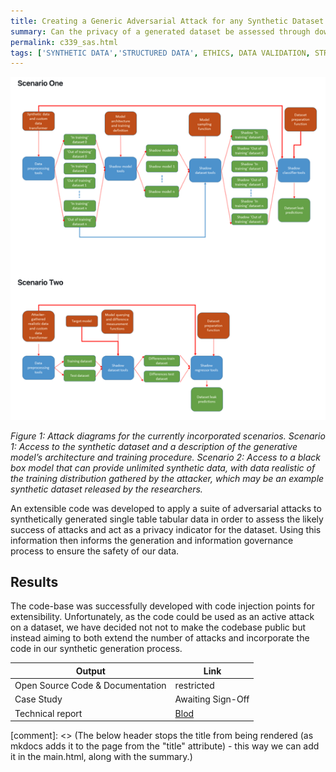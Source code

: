 ```yaml
---
title: Creating a Generic Adversarial Attack for any Synthetic Dataset
summary: Can the privacy of a generated dataset be assessed through downstream adversarial attacks to highlight the risk of re-identification
permalink: c339_sas.html
tags: ['SYNTHETIC DATA','STRUCTURED DATA', ETHICS, DATA VALIDATION, STRUCTURED DATA, PYTHON, COMPLETE]
---
```


![](../images/sas.png)

*Figure 1: Attack diagrams for the currently incorporated scenarios. Scenario 1: Access to the synthetic dataset and a description of the generative model’s architecture and training procedure. Scenario 2: Access to a black box model that can provide unlimited synthetic data, with data realistic of the training distribution gathered by the attacker, which may be an example synthetic dataset released by the researchers.*

An extensible code was developed to apply a suite of adversarial attacks to synthetically generated single table tabular data in order to assess the likely success of attacks and act as a privacy indicator for the dataset.  Using this information then informs the generation and information governance process to ensure the safety of our data.

## Results

The code-base was successfully developed with code injection points for extensibility.  Unfortunately, as the code could be used as an active attack on a dataset, we have decided not not to make the codebase public but instead aiming to both extend the number of attacks and incorporate the code in our synthetic generation process.

| Output | Link |
| ---- | ---- |
| Open Source Code & Documentation | restricted |
| Case Study | Awaiting Sign-Off |
| Technical report | [Blod](https://nhsx.github.io/AnalyticsUnit/SynthAdvSuite.html) |

[comment]: <> (The below header stops the title from being rendered (as mkdocs adds it to the page from the "title" attribute) - this way we can add it in the main.html, along with the summary.)
#

